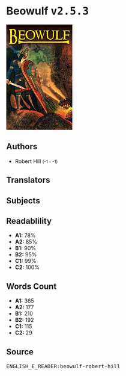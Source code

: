 # Beowulf <kbd>v2.5.3</kbd>

![](./cover.medium.jpg "")

## Authors


 - Robert Hill <small>(-1 - -1)</small>

## Translators



## Subjects



## Readablility


 - **A1:** 78%
 - **A2:** 85%
 - **B1:** 90%
 - **B2:** 95%
 - **C1:** 99%
 - **C2:** 100%

## Words Count


 - **A1:** 365
 - **A2:** 177
 - **B1:** 210
 - **B2:** 192
 - **C1:** 115
 - **C2:** 29

## Source


<kbd>ENGLISH_E_READER:beowulf-robert-hill</kbd>
